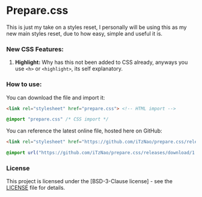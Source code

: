 # Prepare.css

This is just my take on a styles reset, I personally will be using this as my new main styles reset, due to how easy, simple and useful it is.

### New CSS Features:

1.  **Highlight:** Why has this not been added to CSS already, anyways you use `<h>` or `<highlight>`, its self explanatory.

### How to use:
You can download the file and import it:
```html
<link rel="stylesheet" href="prepare.css"> <!-- HTML import -->
```
```css
@import "prepare.css" /* CSS import */
```

You can reference the latest online file, hosted here on GitHub:
```html
<link rel="stylesheet" href="https://github.com/iTzNao/prepare.css/releases/download/1.0.0/prepare.css"> <!-- HTML import -->
```
```css
@import url("https://github.com/iTzNao/prepare.css/releases/download/1.0.0/prepare.css") /* CSS import */
```

### License

This project is licensed under the [BSD-3-Clause license] - see the [LICENSE](LICENSE) file for details.
